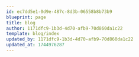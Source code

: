 ```yaml
---
id: ec7dd5e1-0d9e-487c-8d3b-06558b8b73b9
blueprint: page
title: blog
author: 1171dfc9-1b3d-4d70-afb9-70d860da1c22
template: blog/index
updated_by: 1171dfc9-1b3d-4d70-afb9-70d860da1c22
updated_at: 1744976287
---
```

